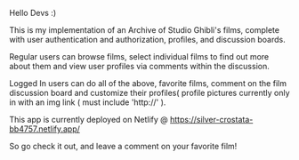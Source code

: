Hello Devs :)

This is my implementation of an Archive of Studio Ghibli's films, complete with user authentication and authorization, profiles, and discussion boards. 

Regular users can browse films, select individual films to find out more about them and view user profiles via comments within the discussion.

Logged In users can do all of the above, favorite films, comment on the film discussion board and customize their profiles( profile pictures currently only in with an img link ( must include 'http://' ).

This app is currently deployed on Netlify @ https://silver-crostata-bb4757.netlify.app/

So go check it out, and leave a comment on your favorite film!